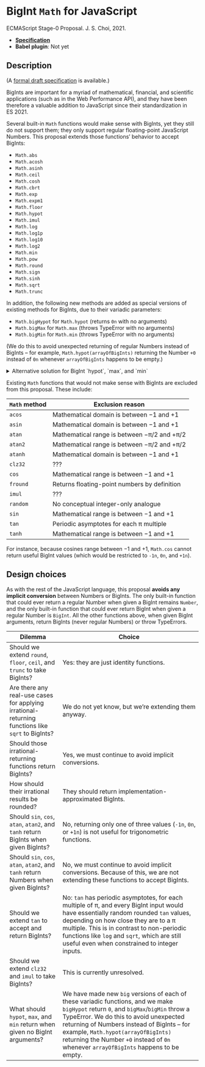 # BigInt `Math` for JavaScript
ECMAScript Stage-0 Proposal. J. S. Choi, 2021.

* **[Specification][]**
* **Babel plugin**: Not yet

[specification]: http://jschoi.org/21/es-bigint-math/

## Description
(A [formal draft specification][specification] is available.)

BigInts are important for a myriad of
mathematical, financial, and scientific applications
(such as in the Web Performance API),
and they have been therefore a valuable addition to JavaScript
since their standardization in ES 2021.

Several built-in `Math` functions
would make sense with BigInts,
yet they still do not support them;
they only support regular floating-point JavaScript Numbers.
This proposal extends those functions’ behavior to accept BigInts:

* `Math.abs`
* `Math.acosh`
* `Math.asinh`
* `Math.ceil`
* `Math.cosh`
* `Math.cbrt`
* `Math.exp`
* `Math.expm1`
* `Math.floor`
* `Math.hypot`
* `Math.imul`
* `Math.log`
* `Math.log1p`
* `Math.log10`
* `Math.log2`
* `Math.min`
* `Math.pow`
* `Math.round`
* `Math.sign`
* `Math.sinh`
* `Math.sqrt`
* `Math.trunc`

In addition, the following new methods are added
as special versions of existing methods for BigInts,
due to their variadic parameters:
* `Math.bigHypot` for `Math.hypot` (returns `0n` with no arguments)
* `Math.bigMax` for `Math.max` (throws TypeError with no arguments)
* `Math.bigMin` for `Math.min` (throws TypeError with no arguments)

(We do this to avoid unexpected returning of regular Numbers instead of BigInts –
for example, `Math.hypot(arrayOfBigInts)` returning the Number `+0` instead of `0n`
whenever `arrayOfBigInts` happens to be empty.)

<details>
<summary>Alternative solution for BigInt `hypot`, `max`, and `min`</summary>

Alternatively, instead of adding `Math.bigHypot`, `Math.bigMax`, and `Math.min`,
we could the add `hypot`, `max`, and `min` methods to `BigInt` (and to `Number` too).
See [issue #3](https://github.com/js-choi/proposal-bigint-math/issues/3).

</details>

Existing `Math` functions that would not make sense with BigInts
are excluded from this proposal. These include:

|`Math` method  | Exclusion reason
| ------------- | ----------------
|`acos`         | Mathematical domain is between −1 and +1
|`asin`         | Mathematical domain is between −1 and +1
|`atan`         | Mathematical range is between −π/2 and +π/2
|`atan2`        | Mathematical range is between −π/2 and +π/2
|`atanh`        | Mathematical domain is between −1 and +1
|`clz32`        | ???
|`cos`          | Mathematical range is between −1 and +1
|`fround`       | Returns floating-point numbers by definition
|`imul`         | ???
|`random`       | No conceptual integer-only analogue
|`sin`          | Mathematical range is between −1 and +1
|`tan`          | Periodic asymptotes for each π multiple
|`tanh`         | Mathematical range is between −1 and +1

For instance, because cosines range between −1 and +1,
`Math.cos` cannot return useful BigInt values
(which would be restricted to `-1n`, `0n`, and `+1n`).

## Design choices

As with the rest of the JavaScript language,
this proposal **avoids any implicit conversion** between Numbers or BigInts.
The only built-in function that could ever
return a regular Number when given a BigInt remains `Number`,
and the only built-in function that could ever
return BigInt when given a regular Number is `BigInt`.
All the other functions above, when given BigInt arguments,
return BigInts (never regular Numbers) or throw TypeErrors.

| Dilemma | Choice
| ------- | ------
| Should we extend `round`, `floor`, `ceil`, and `trunc` to take BigInts? | Yes: they are just identity functions.
| Are there any real-use cases for applying irrational-returning functions like `sqrt` to BigInts? | We do not yet know, but we’re extending them anyway.
| Should those irrational-returning functions return BigInts? | Yes, we must continue to avoid implicit conversions.
| How should their irrational results be rounded? | They should return implementation-approximated BigInts.
| Should `sin`, `cos`, `atan`, `atan2`, and `tanh` return BigInts when given BigInts? | No, returning only one of three values (`-1n`, `0n`, or `+1n`) is not useful for trigonometric functions.
| Should `sin`, `cos`, `atan`, `atan2`, and `tanh` return Numbers when given BigInts? | No, we must continue to avoid implicit conversions. Because of this, we are not extending these functions to accept BigInts.
| Should we extend `tan` to accept and return BigInts? | No: `tan` has periodic asymptotes, for each multiple of π, and every BigInt input would have essentially random rounded `tan` values, depending on how close they are to a π multiple. This is in contrast to non-periodic functions like `log` and `sqrt`, which are still useful even when constrained to integer inputs.
| Should we extend `clz32` and `imul` to take BigInts? | This is currently unresolved.
| What should `hypot`, `max`, and `min` return when given no BigInt arguments? | We have made new `big` versions of each of these variadic functions, and we make `bigHypot` return `0`, and `bigMax`/`bigMin` throw a TypeError. We do this to avoid unexpected returning of Numbers instead of BigInts – for example, `Math.hypot(arrayOfBigInts)` returning the Number `+0` instead of `0n` whenever `arrayOfBigInts` happens to be empty.
